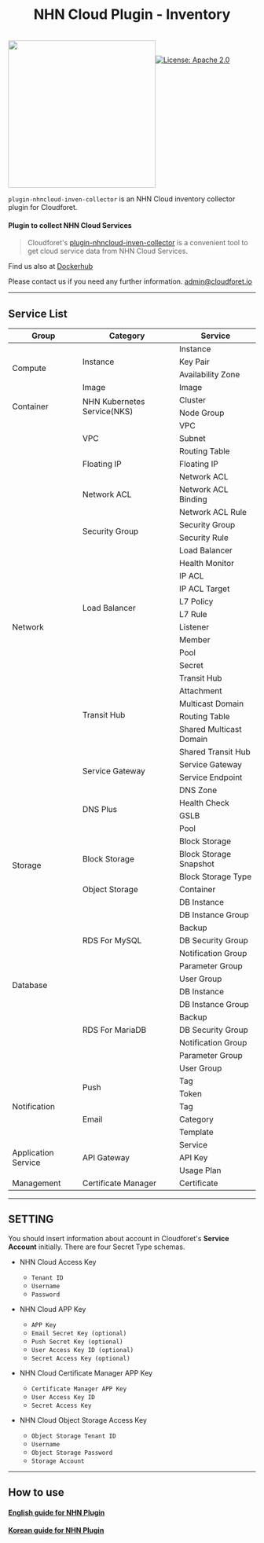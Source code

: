 <h1 align="center">NHN Cloud Plugin - Inventory</h1>  
  
<br/>  
<div align="center" style="display:flex;">  
  <img width="300" src="https://static.toastoven.net/toast/resources/img/logo_nhn_cloud_color.svg">  
<p> <br>  
<a  href="https://www.apache.org/licenses/LICENSE-2.0"  target="_blank">  
<img  alt="License: Apache 2.0"  src="https://img.shields.io/badge/License-Apache 2.0-yellow.svg"  />  
</a>
</p>  
  
</div> 

`plugin-nhncloud-inven-collector` is an NHN Cloud inventory collector plugin for Cloudforet.


#### Plugin to collect NHN Cloud Services


> Cloudforet's [plugin-nhncloud-inven-collector](https://github.com/cloudforet-io/plugin-nhncloud-inven-collector) is a convenient tool to 
get cloud service data from NHN Cloud Services. 


Find us also at [Dockerhub](https://hub.docker.com/r/cloudforet/plugin-nhncloud-inven-collector)

Please contact us if you need any further information. 
<admin@cloudforet.io>


---

## Service List

<!DOCTYPE html>
<html lang="ko">
<head>
    <meta charset="UTF-8">
    <meta name="viewport" content="width=device-width, initial-scale=1.0">
</head>
<body>
    <table>
        <thead>
            <tr>
                <th>Group</th>
                <th>Category</th>
                <th>Service</th>
            </tr>
        </thead>
        <tbody>
            <tr>
                <td rowspan="4">Compute</td>
                <td rowspan="3">Instance</td>
                <td>Instance</td>
            </tr>
            <tr>
                <td>Key Pair</td>
            </tr>
            <tr>
                <td>Availability Zone</td>
            </tr>
            <tr>
                <td>Image</td>
                <td>Image</td>
            </tr>
            <tr>
                <td rowspan="2">Container</td>
                <td rowspan="2">NHN Kubernetes Service(NKS)</td>
                <td>Cluster</td>
            </tr>
            <tr>
                <td>Node Group</td>
            </tr>
            <tr>
                <td rowspan="31">Network</td>
                <td rowspan="3">VPC</td>
                <td>VPC</td>
            </tr>
            <tr>
                <td>Subnet</td>
            </tr>
            <tr>
                <td>Routing Table</td>
            </tr>
            <tr>
                <td>Floating IP</td>
                <td>Floating IP</td>
            </tr>
            <tr>
                <td rowspan="3">Network ACL</td>
                <td>Network ACL</td>
            </tr>
            <tr>
                <td>Network ACL Binding</td>
            </tr>
            <tr>
                <td>Network ACL Rule</td>
            </tr>
            <tr>
                <td rowspan="2">Security Group</td>
                <td>Security Group</td>
            </tr>
            <tr>
                <td>Security Rule</td>
            </tr>
            <tr>
                <td rowspan="10">Load Balancer</td>
                <td>Load Balancer</td>
            </tr>
            <tr>
                <td>Health Monitor</td>
            </tr>
            <tr>
                <td>IP ACL</td>
            </tr>
            <tr>
                <td>IP ACL Target</td>
            </tr>
            <tr>
                <td>L7 Policy</td>
            </tr>
            <tr>
                <td>L7 Rule</td>
            </tr>
            <tr>
                <td>Listener</td>
            </tr>
            <tr>
                <td>Member</td>
            </tr>
            <tr>
                <td>Pool</td>
            </tr>
            <tr>
                <td>Secret</td>
            </tr>
            <tr>
                <td rowspan="6">Transit Hub</td>
                <td>Transit Hub</td>
            </tr>
            <tr>
                <td>Attachment</td>
            </tr>
            <tr>
                <td>Multicast Domain</td>
            </tr>
            <tr>
                <td>Routing Table</td>
            </tr>
            <tr>
                <td>Shared Multicast Domain</td>
            </tr>
            <tr>
                <td>Shared Transit Hub</td>
            </tr>
            <tr>
                <td rowspan="2">Service Gateway</td>
                <td>Service Gateway</td>
            </tr>
            <tr>
                <td>Service Endpoint</td>
            </tr>
            <tr>
                <td rowspan="4">DNS Plus</td>
                <td>DNS Zone</td>
            </tr>
            <tr>
                <td>Health Check</td>
            </tr>
            <tr>
                <td>GSLB</td>
            </tr>
            <tr>
                <td>Pool</td>
            </tr>
            <tr>
                <td rowspan="4">Storage</td>
                <td rowspan="3">Block Storage</td>
                <td>Block Storage</td>
            </tr>
            <tr>
                <td>Block Storage Snapshot</td>
            </tr>
            <tr>
                <td>Block Storage Type</td>
            </tr>
	    <tr>
                <td>Object Storage</td>
		<td>Container</td>
            </tr>
            <tr>
                <td rowspan="14">Database</td>
                <td rowspan="7">RDS For MySQL</td>
                <td>DB Instance</td>
            </tr>
            <tr>
                <td>DB Instance Group</td>
            </tr>
            <tr>
                <td>Backup</td>
            </tr>
            <tr>
                <td>DB Security Group</td>
            </tr>
            <tr>
                <td>Notification Group</td>
            </tr>
            <tr>
                <td>Parameter Group</td>
            </tr>
            <tr>
                <td>User Group</td>
            </tr>
            <tr>
                <td rowspan="7">RDS For MariaDB</td>
                <td>DB Instance</td>
            </tr>
            <tr>
                <td>DB Instance Group</td>
            </tr>
            <tr>
                <td>Backup</td>
            </tr>
            <tr>
                <td>DB Security Group</td>
            </tr>
            <tr>
                <td>Notification Group</td>
            </tr>
            <tr>
                <td>Parameter Group</td>
            </tr>
            <tr>
                <td>User Group</td>
            </tr>
            <tr>
                <td rowspan="5">Notification</td>
                <td rowspan="2">Push</td>
                <td>Tag</td>
            </tr>
            <tr>
                <td>Token</td>
            </tr>
            <tr>
                <td rowspan="3">Email</td>
                <td>Tag</td>
            </tr>
            <tr>
                <td>Category</td>
            </tr>
            <tr>
                <td>Template</td>
            </tr>
            <tr>
                <td rowspan="3">Application Service</td>
                <td rowspan="3">API Gateway</td>
                <td>Service</td>
            </tr>
            <tr>
                <td>API Key</td>
            </tr>
            <tr>
                <td>Usage Plan</td>
            </tr>
            <tr>
                <td>Management</td>
                <td>Certificate Manager</td>
                <td>Certificate</td>
            </tr>
        </tbody>
    </table>
</body>
</html>
    
---

## SETTING
You should insert information about account in Cloudforet's **Service Account** initially. There are four Secret Type schemas.
* NHN Cloud Access Key
	* `Tenant ID`
	* `Username`
	* `Password`

* NHN Cloud APP Key
	* `APP Key`
	* `Email Secret Key (optional)`
	* `Push Secret Key (optional)`
  	* `User Access Key ID (optional)`
	* `Secret Access Key (optional)`

* NHN Cloud Certificate Manager APP Key
	* `Certificate Manager APP Key`
  	* `User Access Key ID`
	* `Secret Access Key`

* NHN Cloud Object Storage Access Key
	* `Object Storage Tenant ID`
	* `Username`
	* `Object Storage Password`
    * `Storage Account`
   
---

## How to use
#### [English guide for NHN Plugin](./docs/en/GUIDE.md)
#### [Korean guide for NHN Plugin](./docs/ko/GUIDE.md)
